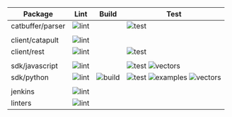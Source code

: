 
| Package          | Lint                           | Build                           | Test                                                                                     |
|------------------|--------------------------------|---------------------------------|------------------------------------------------------------------------------------------|
| catbuffer/parser | ![lint][catbuffer-parser-lint] |                                 | ![test][catbuffer-parser-test]                                                           |
|                  |                                |                                 |                                                                                          |
| client/catapult  | ![lint][client-catapult-lint]  |                                 |                                                                                          |
| client/rest      | ![lint][client-rest-lint]      |                                 | ![test][client-rest-test]                                                                |
|                  |                                |                                 |                                                                                          |
| sdk/javascript   | ![lint][sdk-javascript-lint]   |                                 | ![test][sdk-javascript-test] ![vectors][sdk-javascript-vectors]                          |
| sdk/python       | ![lint][sdk-python-lint]       | ![build][sdk-python-build]      | ![test][sdk-python-test] ![examples][sdk-python-examples] ![vectors][sdk-python-vectors] |
|                  |                                |                                 |                                                                                          |
| jenkins          | ![lint][jenkins-lint]          |                                 |                                                                                          |
| linters          | ![lint][linters-lint]          |                                 |                                                                                          |

[catbuffer-parser-lint]: https://jenkins.symboldev.com/buildStatus/icon?job=Symbol%2Ftest%20folder%2FParser%2Fdev%2F&config=catbuffer-parser-lint
[catbuffer-parser-test]: https://jenkins.symboldev.com/buildStatus/icon?job=Symbol%2Ftest%20folder%2FParser%2Fdev%2F&config=catbuffer-parser-test

[client-catapult-lint]: https://jenkins.symboldev.com/buildStatus/icon?job=Symbol%2Ftest%20folder%2Fcatapult%2Fdev%2F&config=client-catapult-lint

[client-rest-lint]: https://jenkins.symboldev.com/buildStatus/icon?job=Symbol%2Ftest%20folder%2Frest%2Fdev%2F&config=client-rest-lint
[client-rest-test]: https://jenkins.symboldev.com/buildStatus/icon?job=Symbol%2Ftest%20folder%2Frest%2Fdev%2F&config=client-rest-test

[sdk-javascript-lint]: https://jenkins.symboldev.com/buildStatus/icon?job=Symbol%2Ftest%20folder%2Fsdk-javasscript%2Fdev%2F&config=sdk-javascript-lint
[sdk-javascript-test]: https://jenkins.symboldev.com/buildStatus/icon?job=Symbol%2Ftest%20folder%2Fsdk-javasscript%2Fdev%2F&config=sdk-javascript-test
[sdk-javascript-vectors]: https://jenkins.symboldev.com/buildStatus/icon?job=Symbol%2Ftest%20folder%2Fsdk-javasscript%2Fdev%2F&config=sdk-javascript-vectors

[sdk-python-lint]: https://jenkins.symboldev.com/buildStatus/icon?job=Symbol%2Ftest%20folder%2Fsdk-python%2Fdev%2F&config=sdk-python-lint
[sdk-python-build]: https://jenkins.symboldev.com/buildStatus/icon?job=Symbol%2Ftest%20folder%2Fsdk-python%2Fdev%2F&config=sdk-python-build
[sdk-python-test]: https://jenkins.symboldev.com/buildStatus/icon?job=Symbol%2Ftest%20folder%2Fsdk-python%2Fdev%2F&config=sdk-python-test
[sdk-python-examples]: https://jenkins.symboldev.com/buildStatus/icon?job=Symbol%2Ftest%20folder%2Fsdk-python%2Fdev%2F&config=sdk-python-examples
[sdk-python-vectors]: https://jenkins.symboldev.com/buildStatus/icon?job=Symbol%2Ftest%20folder%2Fsdk-python%2Fdev%2F&config=sdk-python-vectors

[jenkins-lint]: https://jenkins.symboldev.com/buildStatus/icon?job=Symbol%2Ftest%20folder%2Fjenkins%2Fdev%2F&config=jenkins-lint

[linters-lint]: https://jenkins.symboldev.com/buildStatus/icon?job=Symbol%2Ftest%20folder%2Flinters%2Fdev%2F&config=linters-lint
